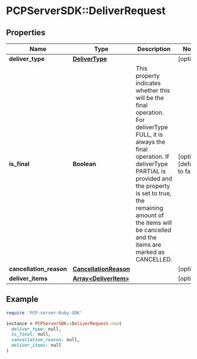 # PCPServerSDK::DeliverRequest

## Properties

| Name | Type | Description | Notes |
| ---- | ---- | ----------- | ----- |
| **deliver_type** | [**DeliverType**](DeliverType.md) |  | [optional] |
| **is_final** | **Boolean** | This property indicates whether this will be the final operation. For deliverType FULL, it is always the final operation. If deliverType PARTIAL is provided and the property is set to true, the remaining amount of the items will be cancelled and the items are marked as CANCELLED.  | [optional][default to false] |
| **cancellation_reason** | [**CancellationReason**](CancellationReason.md) |  | [optional] |
| **deliver_items** | [**Array&lt;DeliverItem&gt;**](DeliverItem.md) |  | [optional] |

## Example

```ruby
require 'PCP-server-Ruby-SDK'

instance = PCPServerSDK::DeliverRequest.new(
  deliver_type: null,
  is_final: null,
  cancellation_reason: null,
  deliver_items: null
)
```

